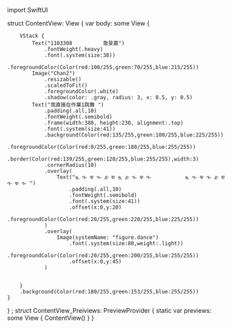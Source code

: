import SwiftUI

struct ContentView: View {
    var body: some View {

        VStack {
            Text("1103308          詹旻嘉")
                .fontWeight(.heavy)
                .font(.system(size:38))
                .foregroundColor(Color(red:100/255,green:70/255,blue:215/255))
            Image("Chan2")
                .resizable()
                .scaledToFit()
                .foregroundColor(.white)
                .shadow(color: .gray, radius: 3, x: 0.5, y: 0.5)
            Text("我直接在作業1跳舞 ")
                .padding(.all,10)
                .fontWeight(.semibold)
                .frame(width:380, height:230, alignment:.top)
                .font(.system(size:41))
                .background(Color(red:135/255,green:100/255,blue:225/255))
                .foregroundColor(Color(red:0/255,green:180/255,blue:255/255))
                .border(Color(red:139/255,green:120/255,blue:255/255),width:3)
                .cornerRadius(10)
                .overlay(
                    Text("ጿ ኈ ቼ ኈ ዽ ቼ ጿ ዽ ኈ ቼ ኈ           ጿ ኈ ቼ ኈ ዽ ቼ           ኈ ቼ ኈ ")
                        .padding(.all,10)
                        .fontWeight(.semibold)
                        .font(.system(size:41))
                        .offset(x:0,y:20)
                        .foregroundColor(Color(red:20/255,green:220/255,blue:225/255))
                )
                .overlay(
                    Image(systemName: "figure.dance")
                        .font(.system(size:80,weight:.light))
                        .foregroundColor(Color(red:20/255,green:200/255,blue:255/255))
                        .offset(x:0,y:45)
                )


        }
        .background(Color(red:180/255,green:153/255,blue:255/255))
    }
}
;
struct ContentView_Preiviews: PreviewProvider
{
    static var previews: some View 
    {
        ContentView()
    }
}
